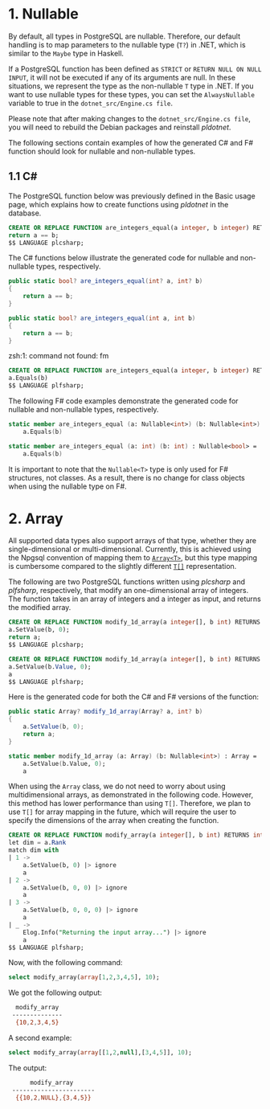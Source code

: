 # 1. Nullable

By default, all types in PostgreSQL are nullable. Therefore, our
default handling is to map parameters to the nullable type (`T?`)
in .NET, which is similar to the `Maybe` type in Haskell.

If a PostgreSQL function has been defined as `STRICT` or `RETURN
NULL ON NULL INPUT`, it will not be executed if any of its arguments
are null. In these situations, we represent the type as the
non-nullable `T` type in .NET. If you want to use nullable types
for these types, you can set the `AlwaysNullable` variable to true
in the `dotnet_src/Engine.cs file`.

Please note that after making changes to the `dotnet_src/Engine.cs
file`, you will need to rebuild the Debian packages and reinstall
*pldotnet*.

The following sections contain examples of how the generated C# and
F# function should look for nullable and non-nullable types.

## 1.1 C#

The PostgreSQL function below was previously defined in the Basic
usage page, which explains how to create functions using *pldotnet*
in the database.

```sql
CREATE OR REPLACE FUNCTION are_integers_equal(a integer, b integer) RETURNS boolean AS $$
return a == b;
$$ LANGUAGE plcsharp;
```

The C# functions below illustrate the generated code for nullable
and non-nullable types, respectively.

```csharp
public static bool? are_integers_equal(int? a, int? b)
{
    return a == b;
}
```

```csharp
public static bool? are_integers_equal(int a, int b)
{
    return a == b;
}
```
zsh:1: command not found: fm
```SQL
CREATE OR REPLACE FUNCTION are_integers_equal(a integer, b integer) RETURNS boolean AS $$
a.Equals(b)
$$ LANGUAGE plfsharp;
```

The following F# code examples demonstrate the generated code for
nullable and non-nullable types, respectively.

```fsharp
static member are_integers_equal (a: Nullable<int>) (b: Nullable<int>) : Nullable<bool> =
    a.Equals(b)
```

```fsharp
static member are_integers_equal (a: int) (b: int) : Nullable<bool> =
    a.Equals(b)
```

It is important to note that the `Nullable<T>` type is only used
for F# structures, not classes. As a result, there is no change for
class objects when using the nullable type on F#.

# 2. Array

All supported data types also support arrays of that type, whether
they are single-dimensional or multi-dimensional. Currently, this
is achieved using the Npgsql convention of mapping them to
[`Array<T>`](https://learn.microsoft.com/en-us/dotnet/api/system.array?view=net-7.0),
but this type mapping is cumbersome compared to the slightly different
[`T[]`](https://learn.microsoft.com/en-us/dotnet/csharp/programming-guide/arrays/)
representation.

The following are two PostgreSQL functions written using *plcsharp*
and *plfsharp*, respectively, that modify an one-dimensional array
of integers. The function takes in an array of integers and a integer
as input, and returns the modified array.


```sql
CREATE OR REPLACE FUNCTION modify_1d_array(a integer[], b int) RETURNS integer[] AS $$
a.SetValue(b, 0);
return a;
$$ LANGUAGE plcsharp;
```

```sql
CREATE OR REPLACE FUNCTION modify_1d_array(a integer[], b int) RETURNS integer[] AS $$
a.SetValue(b.Value, 0);
a
$$ LANGUAGE plfsharp;
```

Here is the generated code for both the C# and F# versions of the
function:

```csharp
public static Array? modify_1d_array(Array? a, int? b)
{
    a.SetValue(b, 0);
    return a;
}
```

```fsharp
static member modify_1d_array (a: Array) (b: Nullable<int>) : Array =
    a.SetValue(b.Value, 0);
    a
```

When using the `Array` class, we do not need to worry about using
multidimensional arrays, as demonstrated in the following code.
However, this method has lower performance than using `T[]`.
Therefore, we plan to use `T[]` for array mapping in the future,
which will require the user to specify the dimensions of the array
when creating the function.

```sql
CREATE OR REPLACE FUNCTION modify_array(a integer[], b int) RETURNS integer[] AS $$
let dim = a.Rank
match dim with
| 1 ->
    a.SetValue(b, 0) |> ignore
    a
| 2 ->
    a.SetValue(b, 0, 0) |> ignore
    a
| 3 ->
    a.SetValue(b, 0, 0, 0) |> ignore
    a
| _ ->
    Elog.Info("Returning the input array...") |> ignore
    a
$$ LANGUAGE plfsharp;
```

Now, with the following command:

```sql
select modify_array(array[1,2,3,4,5], 10);
```

We got the following output:

```bash
  modify_array
 --------------
  {10,2,3,4,5}
```

A second example:

```sql
select modify_array(array[[1,2,null],[3,4,5]], 10);
```

The output:

```bash
      modify_array
 -----------------------
  {{10,2,NULL},{3,4,5}}
```
